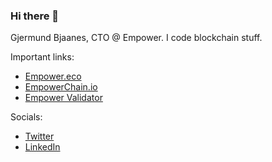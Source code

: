 ### Hi there 👋

Gjermund Bjaanes, CTO @ Empower. I code blockchain stuff.

Important links:
- [Empower.eco](https://empower.eco)
- [EmpowerChain.io](https://empowerchain.io)
- [Empower Validator](https://empowerchain.io/validator)

Socials:
- [Twitter](https://twitter.com/GjermundGaraba)
- [LinkedIn](https://www.linkedin.com/in/bjaanes/)
